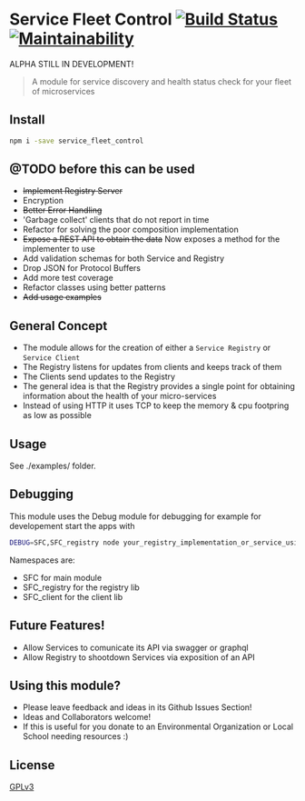 # Service Fleet Control [![Build Status](https://travis-ci.org/pablitovicente/kaos_control.svg?branch=master)](https://travis-ci.org/pablitovicente/kaos_control)[![Maintainability](https://api.codeclimate.com/v1/badges/55329212248ff0e5c5c4/maintainability)](https://codeclimate.com/github/pablitovicente/kaos_control/maintainability)

ALPHA STILL IN DEVELOPMENT! 

> A module for service discovery and health status check for your fleet of microservices

## Install

```bash
npm i -save service_fleet_control
```

## @TODO before this can be used
* ~~Implement Registry Server~~
* Encryption
* ~~Better Error Handling~~
* 'Garbage collect' clients that do not report in time
* Refactor for solving the poor composition implementation
* ~~Expose a REST API to obtain the data~~ Now exposes a method for the implementer to use
* Add validation schemas for both Service and Registry
* Drop JSON for Protocol Buffers
* Add more test coverage
* Refactor classes using better patterns
* ~~Add usage examples~~

## General Concept

* The module allows for the creation of either a `Service Registry` or `Service Client`
* The Registry listens for updates from clients and keeps track of them
* The Clients send updates to the Registry
* The general idea is that the Registry provides a single point for obtaining information about the health of your micro-services
* Instead of using HTTP it uses TCP to keep the memory & cpu footpring as low as possible

## Usage

See ./examples/ folder.

## Debugging
This module uses the Debug module for debugging for example for developement start the apps with

```bash
DEBUG=SFC,SFC_registry node your_registry_implementation_or_service_using_the_module.js
```

Namespaces are:
* SFC for main module
* SFC_registry for the registry lib
* SFC_client for the client lib

## Future Features!
* Allow Services to comunicate its API via swagger or graphql
* Allow Registry to shootdown Services via exposition of an API

## Using this module? 
* Please leave feedback and ideas in its Github Issues Section!
* Ideas and Collaborators welcome!
* If this is useful for you donate to an Environmental Organization or Local School needing resources :)

## License

[GPLv3](https://www.gnu.org/licenses/gpl-3.0.en.html)

[npm-image]: https://img.shields.io/npm/v/live-xxx.svg
[npm-url]: https://www.npmjs.com/package/kaos_control

